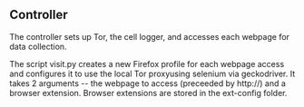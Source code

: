 ## Controller

The controller sets up Tor, the cell logger, and accesses each webpage for data collection. 

The script visit.py creates a new Firefox profile for each webpage access and configures it to use the local Tor proxyusing selenium via geckodriver. It takes 2 arguments -- the webpage to access (preceeded by http://) and a browser extension. Browser extensions are stored in the ext-config folder. 
